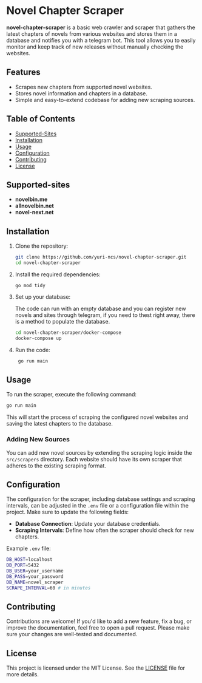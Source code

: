 


# Novel Chapter Scraper

**novel-chapter-scraper** is a basic web crawler and scraper that gathers the latest chapters of novels from various websites and stores them in a database and notifies you with a telegram bot. This tool allows you to easily monitor and keep track of new releases without manually checking the websites.

## Features

- Scrapes new chapters from supported novel websites.
- Stores novel information and chapters in a database.
- Simple and easy-to-extend codebase for adding new scraping sources.

## Table of Contents
- [Supported-Sites](#supported-sites)
- [Installation](#installation)
- [Usage](#usage)
- [Configuration](#configuration)
- [Contributing](#contributing)
- [License](#license)

## Supported-sites

- **novelbin.me**
- **allnovelbin.net**
- **novel-next.net**


## Installation

1. Clone the repository:
   ```bash
   git clone https://github.com/yuri-ncs/novel-chapter-scraper.git
   cd novel-chapter-scraper
   ```

2. Install the required dependencies:
   ```golang
   go mod tidy
   ```

3. Set up your database:
   
   The code can run with an empty database and you can register new novels and sites through telegram, if you need to thest right away, there is a method to populate the database.
   
   ```bash
   cd novel-chapter-scraper/docker-compose
   docker-compose up
   ```
 5. Run the code:
    ```bash
     go run main
    ```
 

## Usage

To run the scraper, execute the following command:
```bash
go run main
```

This will start the process of scraping the configured novel websites and saving the latest chapters to the database.

### Adding New Sources

You can add new novel sources by extending the scraping logic inside the `src/scrapers` directory. Each website should have its own scraper that adheres to the existing scraping format.

## Configuration

The configuration for the scraper, including database settings and scraping intervals, can be adjusted in the `.env` file or a configuration file within the project. Make sure to update the following fields:

- **Database Connection**: Update your database credentials.
- **Scraping Intervals**: Define how often the scraper should check for new chapters.

Example `.env` file:
```bash
DB_HOST=localhost
DB_PORT=5432
DB_USER=your_username
DB_PASS=your_password
DB_NAME=novel_scraper
SCRAPE_INTERVAL=60 # in minutes
```

## Contributing

Contributions are welcome! If you'd like to add a new feature, fix a bug, or improve the documentation, feel free to open a pull request. Please make sure your changes are well-tested and documented.

## License

This project is licensed under the MIT License. See the [LICENSE](LICENSE) file for more details.

